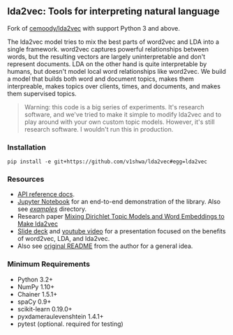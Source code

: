 lda2vec: Tools for interpreting natural language
---

Fork of [cemoody/lda2vec](https://github.com/cemoody/lda2vec) with support Python 3 and above.

The lda2vec model tries to mix the best parts of word2vec and LDA into a single framework. word2vec captures powerful relationships between words, but the resulting vectors are largely uninterpretable and don't represent documents. LDA on the other hand is quite interpretable by humans, but doesn't model local word relationships like word2vec. We build a model that builds both word and document topics, makes them interpreable, makes topics over clients, times, and documents, and makes them supervised topics.

>Warning: this code is a big series of experiments. It's research software, and we've tried to make it simple to modify lda2vec and to play around with your own custom topic models. However, it's still research software. I wouldn't run this in production.

### Installation

```pip install -e git+https://github.com/v1shwa/lda2vec#egg=lda2vec```

### Resources
- [API reference docs](https://lda2vec.readthedocs.org/en/latest/).
- [Jupyter Notebook](http://nbviewer.jupyter.org/github/cemoody/lda2vec/blob/master/examples/twenty_newsgroups/lda2vec/lda2vec.ipynb) for an end-to-end demonstration of the library. Also see [_examples_](./examples) directory.
- Research paper [Mixing Dirichlet Topic Models and Word Embeddings to Make lda2vec](http://arxiv.org/abs/1605.02019)
- [Slide deck](http://www.slideshare.net/ChristopherMoody3/word2vec-lda-and-introducing-a-new-hybrid-algorithm-lda2vec-57135994) and [youtube video](https://www.youtube.com/watch?v=eHcBeVnAiD4) for a presentation focused on the benefits of word2vec, LDA, and lda2vec.
-  Also see [original README](./README.rst) from the author for a general idea.

### Minimum Requirements
- Python 3.2+
- NumPy 1.10+
- Chainer 1.5.1+
- spaCy 0.9+
- scikit-learn 0.19.0+
- pyxdameraulevenshtein 1.4.1+
- pytest (optional. required for testing)
